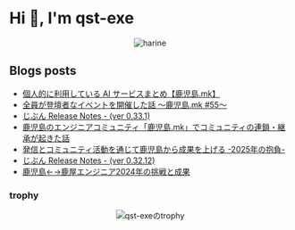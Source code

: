 <h1>Hi 👋, I'm qst-exe</h1>

<p align="center">
  <img src="https://github.com/qst-exe/qst-exe/blob/main/hedgehog.gif?raw=true" alt="harine"/>
</p>

## Blogs posts

<!-- BLOG-POST-LIST:START -->
- [個人的に利用している AI サービスまとめ【鹿児島.mk】](https://note.com/qst_exe/n/n6b7aff67867f)
- [全員が登壇者なイベントを開催した話 〜鹿児島.mk #55〜](https://note.com/qst_exe/n/ne0b5bc57a5ce)
- [じぶん Release Notes - &lpar;ver 0.33.1&rpar;](https://blog.qst-exe.com/articles/release-v0-33-1)
- [鹿児島のエンジニアコミュニティ「鹿児島.mk」でコミュニティの連鎖・継承が起きた話](https://note.com/qst_exe/n/n23be457719da)
- [発信とコミュニティ活動を通じて鹿児島から成果を上げる -2025年の抱負-](https://note.com/qst_exe/n/n1e4c3f9650b3)
- [じぶん Release Notes - &lpar;ver 0.32.12&rpar;](https://blog.qst-exe.com/articles/release-v0-32-12)
- [鹿児島←→鹿屋エンジニア2024年の挑戦と成果](https://note.com/qst_exe/n/nc1faf5888f3e)
<!-- BLOG-POST-LIST:END -->

### trophy

<div align="center">
  <img src="https://github-profile-trophy.vercel.app/?username=qst-exe&margin-w=5" alt="qst-exeのtrophy" />
</div>
